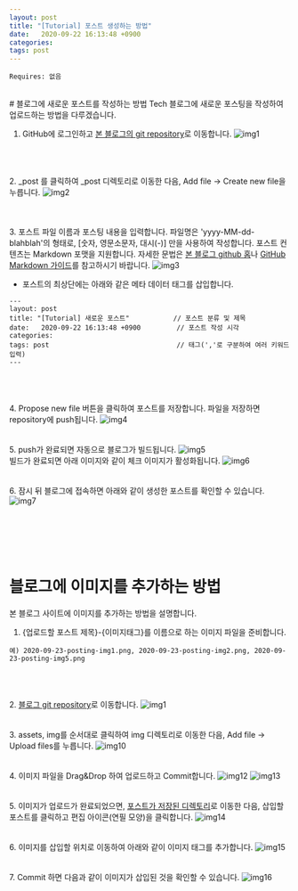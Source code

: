 ```yaml
---
layout: post
title: "[Tutorial] 포스트 생성하는 방법"
date:   2020-09-22 16:13:48 +0900
categories:
tags: post
---
```


```
Requires: 없음
```
<br/>
# 블로그에 새로운 포스트를 작성하는 방법
Tech 블로그에 새로운 포스팅을 작성하여 업로드하는 방법을 다루겠습니다. 

1. GitHub에 로그인하고 [본 블로그의 git repository](https://github.com/GCGenome-LIMS/gcgenome-lims.github.io/)로 이동합니다.
![img1](/assets/img/2020-09-23-posting-img1.png)

<br/><br/><br/>
2. _post 를 클릭하여 _post 디렉토리로 이동한 다음, Add file -> Create new file을 누릅니다.
![img2](/assets/img/2020-09-23-posting-img2.png)  
<br/><br/><br/>
3. 포스트 파일 이름과 포스팅 내용을 입력합니다. 파일명은 'yyyy-MM-dd-blahblah'의 형태로, [숫자, 영문소문자, 대시(-)] 만을 사용하여 작성합니다.
포스트 컨텐츠는 Markdown 포맷을 지원합니다. 자세한 문법은 [본 블로그 github 홈](https://github.com/sayaya1090/gcgenome-lims.github.io)나 [GitHub Markdown 가이드](https://guides.github.com/features/mastering-markdown/)를 참고하시기 바랍니다.
![img3](/assets/img/2020-09-23-posting-img3.png)
  - 포스트의 최상단에는 아래와 같은 메타 데이터 태그를 삽입합니다.
```
---
layout: post
title: "[Tutorial] 새로운 포스트"           // 포스트 분류 및 제목
date:   2020-09-22 16:13:48 +0900         // 포스트 작성 시각
categories:
tags: post                                // 태그(','로 구분하여 여러 키워드 입력)
---
```
<br/><br/><br/>
4. Propose new file 버튼을 클릭하여 포스트를 저장합니다. 파일을 저장하면 repository에 push됩니다.
![img4](/assets/img/2020-09-23-posting-img4.png)
<br/><br/><br/>
5. push가 완료되면 자동으로 블로그가 빌드됩니다.
![img5](/assets/img/2020-09-23-posting-img5.png) 
<br/>
빌드가 완료되면 아래 이미지와 같이 체크 이미지가 활성화됩니다.
![img6](/assets/img/2020-09-23-posting-img6.png)
<br/><br/><br/>
6. 잠시 뒤 블로그에 접속하면 아래와 같이 생성한 포스트를 확인할 수 있습니다.
![img7](/assets/img/2020-09-23-posting-img7.png)
<br/><br/><br/><br/><br/><br/>
# 블로그에 이미지를 추가하는 방법
본 블로그 사이트에 이미지를 추가하는 방법을 설명합니다.

1. {업로드할 포스트 제목}-{이미지태그}를 이름으로 하는 이미지 파일을 준비합니다.
```
예) 2020-09-23-posting-img1.png, 2020-09-23-posting-img2.png, 2020-09-23-posting-img5.png
```
<br/><br/><br/>
2. [블로그 git repository](https://github.com/GCGenome-LIMS/gcgenome-lims.github.io/)로 이동합니다.
![img1](/assets/img/2020-09-23-posting-img1.png)
<br/><br/><br/>
3. assets, img를 순서대로 클릭하여 img 디렉토리로 이동한 다음, Add file -> Upload files를 누릅니다.
![img10](/assets/img/2020-09-23-posting-img10.png)
<br/><br/><br/>
4. 이미지 파일을 Drag&Drop 하여 업로드하고 Commit합니다.
![img12](/assets/img/2020-09-23-posting-img12.png)
![img13](/assets/img/2020-09-23-posting-img13.png)
<br/><br/><br/>
5. 이미지가 업로드가 완료되었으면, [포스트가 저장된 디렉토리](https://github.com/GCGenome-LIMS/gcgenome-lims.github.io/tree/master/_posts)로 이동한 다음, 삽입할 포스트를 클릭하고 편집 아이콘(연필 모양)을 클릭합니다.
![img14](/assets/img/2020-09-23-posting-img14.png)
<br/><br/><br/>
6. 이미지를 삽입할 위치로 이동하여 아래와 같이 이미지 태그를 추가합니다.
![img15](/assets/img/2020-09-23-posting-img15.png)
<br/><br/><br/>
7. Commit 하면 다음과 같이 이미지가 삽입된 것을 확인할 수 있습니다.
![img16](/assets/img/2020-09-23-posting-img16.png)


